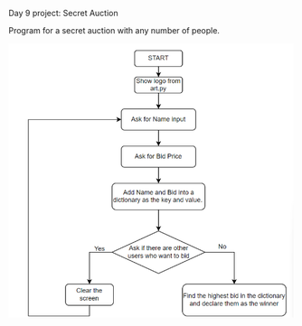 Day 9 project: Secret Auction

Program for a secret auction with any number of people.

![Secret Auction Logic](Flowchart.png)